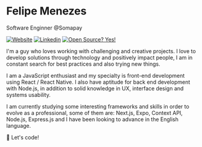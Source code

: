 # Felipe Menezes

Software Enginner @Somapay

[![Website](https://img.shields.io/badge/Website-red.svg?logo=Coveralls)]()
[![Linkedin](https://img.shields.io/badge/Linkedin-blue.svg?logo=linkedin)](https://www.linkedin.com/in/felipemenezesmagalhaes/)
[![Open Source? Yes!](https://badgen.net/badge/Open%20Source%20%3F/Yes%21/blue?icon=github)]()

I'm a guy who loves working with challenging and creative projects. I love to develop solutions through technology and positively impact people, I am in constant search for best practices and also trying new things.

I am a JavaScript enthusiast and my specialty is front-end development using React / React Native. I also have aptitude for back end development with Node.js, in addition to solid knowledge in UX, interface design and systems usability.

I am currently studying some interesting frameworks and skills in order to evolve as a professional, some of them are: Next.js, Expo, Context API, Node.js, Express.js and I have been looking to advance in the English language.

:rocket: Let's code! 
